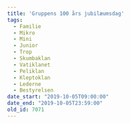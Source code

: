 ```yaml
---
title: 'Gruppens 100 års jubilæumsdag'
tags:
  - Familie
  - Mikro
  - Mini
  - Junior
  - Trop
  - Skumbaklan
  - Vatiklanet
  - Peliklan
  - Kleptoklan
  - Lederne
  - Bestyrelsen
date_start: "2019-10-05T09:00:00"
date_end: "2019-10-05T23:59:00"
old_id: 7071
---
```

